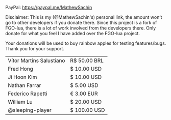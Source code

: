 PayPal: https://paypal.me/MathewSachin

Disclaimer: This is my (@MathewSachin's) personal link, the amount won’t go to other developers if you donate there. Since this project is a fork of FGO-lua, there is a lot of work involved from the developers there. Only donate for what you feel I have added over the FGO-lua project.

Your donations will be used to buy rainbow apples for testing features/bugs.  
Thank you for your support.

|                          |              |
|--------------------------|--------------|
| Vítor Martins Salustiano | R$ 50.00 BRL |
| Fred Hong	               | $ 10.00 USD  |
| Ji Hoon Kim              | $ 10.00 USD  |
| Nathan Farrar            | $ 5.00 USD   |
| Federico Rapetti         | € 3.00 EUR   |
| William Lu               | $ 20.00 USD  |
| @sleeping-player         | $ 100.00 USD |